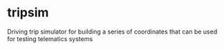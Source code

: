# tripsim
Driving trip simulator for building a series of coordinates that can be used for testing telematics systems
